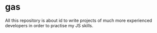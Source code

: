 # gas
All this repository is about id to write projects of much more experienced developers in order to practise my JS skills.

